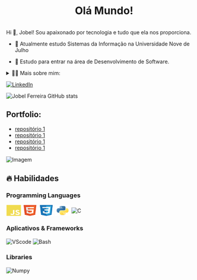<!--título-->
<div id="user-content-toc">
  <ul align="center">
    <summary><h1 style="display: inline-block">Olá Mundo!</h1></summary>
</div>

<!-- Presentation -->
<p>
  Hi 👋, Jobel! Sou apaixonado por tecnologia e tudo que ela nos proporciona.

  - 🌱 Atualmente estudo Sistemas da Informação na Universidade Nove de Julho <!-- <img align="center" alt="html5" src="" /> -->

  - 🔭 Estudo para entrar na área de Desenvolvimento de Software.
</p>

<!-- Dropdown -->
<details>
  <summary>👨‍💻 Mais sobre mim: </summary>

  - 💬 Tenho 39 anos e moro no Brasil. Estudo Inglês e tenho experiência com HTML, CSS, Lógica de Programação, JavaScript, Java, POO(Programação Orientada a Objetos), SQL, Python, C, Análise de Dados, onde desenvolvi projetos em todas essas linguagens. Trabalhei como Instrutor de treinamento de 2015 até 2022 e com essa experiência consegui me especializar em projetos de desenvolvimento e Gestão equipes, ter visão do negócio, administrar e lidar com demandas de curto, médio e longo prazo, liderar equipes de colaboradores... Também sou vendedor desde 2022, o que me ajudou a desenvolver e aperfeiçoar habilidades importantes como criatividade, comunicação, marketing, capacidade analítica, gestão de finanças, planejamento estratégico e criar, estipular e cumprir metas diárias.

  - ⚡ Gosto de aprender coisas novas, gorto de ler, me exercitar, me alimentar bem, gosto de cuidar da minha saúde fisica e mental. Amo música, gosto de desenhar, escrever e programar. Por esse motivo gosto muito de viajar. Tenho a convicção que essas vivências me ajudam muito no meu dia-dia, para lidar com as situações da vida com mais tranquilidade, por mais adversas que elas sejam. \o/
</details>

<!-- Links -->


[![LinkedIn](https://img.shields.io/badge/LinkedIn-0077B5?style=for-the-badge&logo=linkedin&logoColor=white)](https://www.linkedin.com/feed/)

<!-- GithubStats -->
![Jobel Ferreira GitHub stats](https://github-readme-stats.vercel.app/api?username=jobelferreira&show_icons=true&theme=gotham)

<!-- Portfolio -->
## Portfolio:
- [repositório 1](https://github.com/nomedoportifólio)
- [repositório 1](https://github.com/nomedoportifólio)
- [repositório 1](https://github.com/nomedoportifólio)
- [repositório 1](https://github.com/nomedoportifólio)

<!-- GIF -->
<p align="left">
  <img align="center" src="https://github.com/jobelferreira/jobelferreira/assets/77739311/4e9f41af-6b57-49a7-b15a-74322e96b4d7" alt="Imagem">
</p>

## 🔥 Habilidades
<!-- Skills: Programming Languages -->
  <div style="flex-basis: 48%;">
    <h3>Programming Languages</h3>
    <img align="center" alt="Js" height="30" width="40" src="https://raw.githubusercontent.com/devicons/devicon/master/icons/javascript/javascript-plain.svg">
    <img align="center" alt="HTML" height="30" width="40" src="https://raw.githubusercontent.com/devicons/devicon/master/icons/html5/html5-original.svg">
    <img align="center" alt="CSS" height="30" width="40" src="https://raw.githubusercontent.com/devicons/devicon/master/icons/css3/css3-original.svg">
    <img align="center" alt="Python" height="30" width="40" src="https://raw.githubusercontent.com/devicons/devicon/master/icons/python/python-original.svg">
    <img align="center" alt="C" height="30" width="40" src="https://cdn.jsdelivr.net/gh/devicons/devicon/icons/c/c-original.svg">
  </div>
  
  <!-- Skills: Ferrramentas & Frameworks -->
  <div style="flex-basis: 48%;">
    <h3>Aplicativos & Frameworks</h3>
    <img align="center" alt="VScode" height="30" width="40" src="https://cdn.jsdelivr.net/gh/devicons/devicon/icons/vscode/vscode-original.svg">
    <img align="center" alt="Bash" height="30" width="40" src="https://cdn.jsdelivr.net/gh/devicons/devicon/icons/bash/bash-original.svg">
  </div>
  
  <!-- Skills: Libraries -->
  <div style="flex-basis: 48%;">
    <h3>Libraries</h3>
    <img align="center" alt="Numpy" height="30" width="40" src="https://cdn.jsdelivr.net/gh/devicons/devicon/icons/numpy/numpy-original.svg">
    
  </div>
